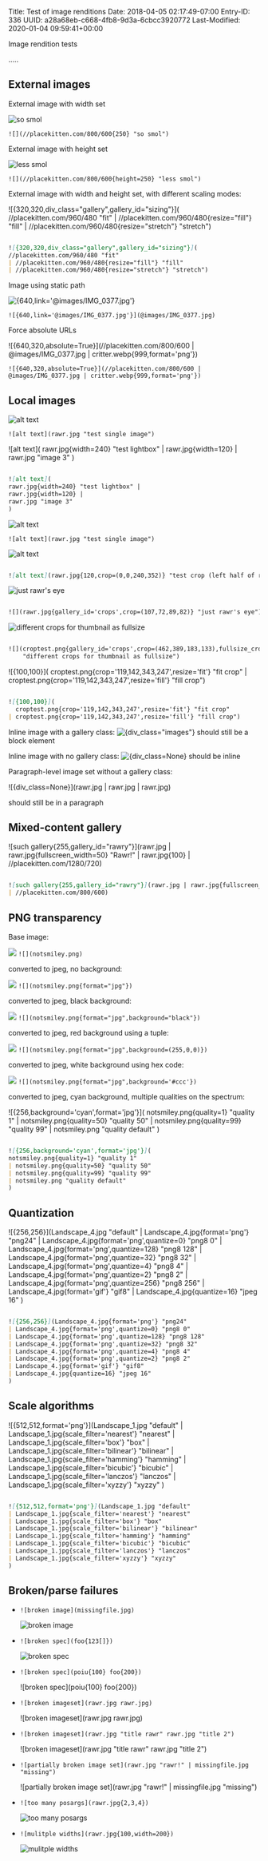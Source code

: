 Title: Test of image renditions
Date: 2018-04-05 02:17:49-07:00
Entry-ID: 336
UUID: a28a68eb-c668-4fb8-9d3a-6cbcc3920772
Last-Modified: 2020-01-04 09:59:41+00:00

Image rendition tests

.....

## External images

External image with width set

![](//placekitten.com/800/600{250} "so smol")

`![](//placekitten.com/800/600{250} "so smol")`

External image with height set

![](//placekitten.com/800/600{height=250} "less smol")

`![](//placekitten.com/800/600{height=250} "less smol")`

External image with width and height set, with different scaling modes:

![{320,320,div_class="gallery",gallery_id="sizing"}](
//placekitten.com/960/480 "fit"
| //placekitten.com/960/480{resize="fill"} "fill"
| //placekitten.com/960/480{resize="stretch"} "stretch")

```markdown

![{320,320,div_class="gallery",gallery_id="sizing"}](
//placekitten.com/960/480 "fit"
| //placekitten.com/960/480{resize="fill"} "fill"
| //placekitten.com/960/480{resize="stretch"} "stretch")
```

Image using static path

![{640,link='@images/IMG_0377.jpg'}](@images/IMG_0377.jpg)

`![{640,link='@images/IMG_0377.jpg'}](@images/IMG_0377.jpg)`


Force absolute URLs

![{640,320,absolute=True}](//placekitten.com/800/600 | @images/IMG_0377.jpg | critter.webp{999,format='png'})

`![{640,320,absolute=True}](//placekitten.com/800/600 | @images/IMG_0377.jpg | critter.webp{999,format='png'})`


## Local images

![alt text](rawr.jpg "test single image")

`![alt text](rawr.jpg "test single image")`

![alt text](
rawr.jpg{width=240} "test lightbox" |
rawr.jpg{width=120} |
rawr.jpg "image 3"
)

```markdown

![alt text](
rawr.jpg{width=240} "test lightbox" |
rawr.jpg{width=120} |
rawr.jpg "image 3"
)
```

![alt text](rawr.jpg "test single image")

`![alt text](rawr.jpg "test single image")`

![alt text](rawr.jpg{120,crop=(0,0,240,352)} "test crop (left half of rawr.jpg, scaled down)")

```markdown

![alt text](rawr.jpg{120,crop=(0,0,240,352)} "test crop (left half of rawr.jpg, scaled down)")
```

![](rawr.jpg{gallery_id='crops',crop=(107,72,89,82)} "just rawr's eye")

```markdown

![](rawr.jpg{gallery_id='crops',crop=(107,72,89,82)} "just rawr's eye")
```

![](croptest.png{gallery_id='crops',crop=(462,389,183,133),fullsize_crop=(119,142,343,247)}
    "different crops for thumbnail as fullsize")

```markdown

![](croptest.png{gallery_id='crops',crop=(462,389,183,133),fullsize_crop=(119,142,343,247)}
    "different crops for thumbnail as fullsize")
```

![{100,100}](
  croptest.png{crop='119,142,343,247',resize='fit'} "fit crop"
| croptest.png{crop='119,142,343,247',resize='fill'} "fill crop")

```markdown

![{100,100}](
  croptest.png{crop='119,142,343,247',resize='fit'} "fit crop"
| croptest.png{crop='119,142,343,247',resize='fill'} "fill crop")
```



Inline image with a gallery class: ![{div_class="images"}](rawr.jpg{32,32}) should still be a block element

Inline image with no gallery class: ![{div_class=None}](rawr.jpg{32,32}) should be inline

Paragraph-level image set without a gallery class:

![{div_class=None}](rawr.jpg
| rawr.jpg
| rawr.jpg)

should still be in a paragraph

## Mixed-content gallery

![such gallery{255,gallery_id="rawry"}](rawr.jpg
| rawr.jpg{fullscreen_width=50} "Rawr!"
| rawr.jpg{100}
| //placekitten.com/1280/720)

```markdown

![such gallery{255,gallery_id="rawry"}](rawr.jpg | rawr.jpg{fullscreen_width=50} "Rawr!" | rawr.jpg{100}
| //placekitten.com/800/600)
```

## PNG transparency

Base image:

![](notsmiley.png) `![](notsmiley.png)`

converted to jpeg, no background:

![](notsmiley.png{format="jpg"}) `![](notsmiley.png{format="jpg"})`

converted to jpeg, black background:

![](notsmiley.png{format="jpg",background="black"}) `![](notsmiley.png{format="jpg",background="black"})`


converted to jpeg, red background using a tuple:

![](notsmiley.png{format="jpg",background=(255,0,0)}) `![](notsmiley.png{format="jpg",background=(255,0,0)})`

converted to jpeg, white background using hex code:

![](notsmiley.png{format="jpg",background='#ccc'}) `![](notsmiley.png{format="jpg",background='#ccc'})`


converted to jpeg, cyan background, multiple qualities on the spectrum:

![{256,background='cyan',format='jpg'}](
notsmiley.png{quality=1} "quality 1"
| notsmiley.png{quality=50} "quality 50"
| notsmiley.png{quality=99} "quality 99"
| notsmiley.png "quality default"
)

```markdown

![{256,background='cyan',format='jpg'}](
notsmiley.png{quality=1} "quality 1"
| notsmiley.png{quality=50} "quality 50"
| notsmiley.png{quality=99} "quality 99"
| notsmiley.png "quality default"
)
```

## Quantization

![{256,256}](Landscape_4.jpg "default"
| Landscape_4.jpg{format='png'} "png24"
| Landscape_4.jpg{format='png',quantize=0} "png8 0"
| Landscape_4.jpg{format='png',quantize=128} "png8 128"
| Landscape_4.jpg{format='png',quantize=32} "png8 32"
| Landscape_4.jpg{format='png',quantize=4} "png8 4"
| Landscape_4.jpg{format='png',quantize=2} "png8 2"
| Landscape_4.jpg{format='png',quantize=256} "png8 256"
| Landscape_4.jpg{format='gif'} "gif8"
| Landscape_4.jpg{quantize=16} "jpeg 16"
)

```markdown

![{256,256}](Landscape_4.jpg{format='png'} "png24"
| Landscape_4.jpg{format='png',quantize=0} "png8 0"
| Landscape_4.jpg{format='png',quantize=128} "png8 128"
| Landscape_4.jpg{format='png',quantize=32} "png8 32"
| Landscape_4.jpg{format='png',quantize=4} "png8 4"
| Landscape_4.jpg{format='png',quantize=2} "png8 2"
| Landscape_4.jpg{format='gif'} "gif8"
| Landscape_4.jpg{quantize=16} "jpeg 16"
)
```

## Scale algorithms

![{512,512,format='png'}](Landscape_1.jpg "default"
| Landscape_1.jpg{scale_filter='nearest'} "nearest"
| Landscape_1.jpg{scale_filter='box'} "box"
| Landscape_1.jpg{scale_filter='bilinear'} "bilinear"
| Landscape_1.jpg{scale_filter='hamming'} "hamming"
| Landscape_1.jpg{scale_filter='bicubic'} "bicubic"
| Landscape_1.jpg{scale_filter='lanczos'} "lanczos"
| Landscape_1.jpg{scale_filter='xyzzy'} "xyzzy"
)

```markdown

![{512,512,format='png'}](Landscape_1.jpg "default"
| Landscape_1.jpg{scale_filter='nearest'} "nearest"
| Landscape_1.jpg{scale_filter='box'} "box"
| Landscape_1.jpg{scale_filter='bilinear'} "bilinear"
| Landscape_1.jpg{scale_filter='hamming'} "hamming"
| Landscape_1.jpg{scale_filter='bicubic'} "bicubic"
| Landscape_1.jpg{scale_filter='lanczos'} "lanczos"
| Landscape_1.jpg{scale_filter='xyzzy'} "xyzzy"
)
```

## Broken/parse failures

* `![broken image](missingfile.jpg)`

    ![broken image](missingfile.jpg)


* `![broken spec](foo{123[]})`

    ![broken spec](foo{123[]})

* `![broken spec](poiu{100} foo{200})`

    ![broken spec](poiu{100} foo{200})

* `![broken imageset](rawr.jpg rawr.jpg)`

    ![broken imageset](rawr.jpg rawr.jpg)

* `![broken imageset](rawr.jpg "title rawr" rawr.jpg "title 2")`

    ![broken imageset](rawr.jpg "title rawr" rawr.jpg "title 2")

* `![partially broken image set](rawr.jpg "rawr!" | missingfile.jpg "missing")`

    ![partially broken image set](rawr.jpg "rawr!" | missingfile.jpg "missing")

* `![too many posargs](rawr.jpg{2,3,4})`

    ![too many posargs](rawr.jpg{2,3,4})

* `![mulitple widths](rawr.jpg{100,width=200})`

    ![mulitple widths](rawr.jpg{100,width=200})
